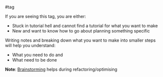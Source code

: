 #tag

If you are seeing this tag, you are either:
- Stuck in tutorial hell and cannot find a tutorial for what you want to make
- New and want to know how to go about planning something specific

Writing notes and breaking down what you want to make into smaller steps will help you understand:
- What you need to do and
- What need to be done

**Note**: [Brainstorming](<https://images.edrawmind.com/article/how-to-use-mind-mapping-to-design-a-game/how-to-design-a-game-mind-map.png>) helps during refactoring/optimising